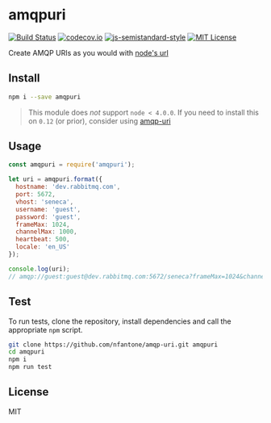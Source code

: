 # amqpuri
[![Build Status](https://travis-ci.org/nfantone/amqp-uri.svg?branch=develop)](https://travis-ci.org/nfantone/amqp-uri) [![codecov.io](https://codecov.io/github/nfantone/amqp-uri/coverage.svg?branch=develop)](https://codecov.io/github/nfantone/amqp-uri?branch=develop) [![js-semistandard-style](https://img.shields.io/badge/code%20style-semistandard-brightgreen.svg?style=flat-square)](https://github.com/Flet/semistandard) [![MIT License](https://img.shields.io/badge/license-MIT-blue.svg?style=flat-square)](https://github.com/nfantone/amqp-uri/blob/master/LICENSE)

Create AMQP URIs as you would with [node's url][1]

## Install
```sh
npm i --save amqpuri
```

> This module does _not_ support `node < 4.0.0`. If you need to install this on `0.12` (or prior), consider using [amqp-uri][2]

## Usage
```js
const amqpuri = require('amqpuri');

let uri = amqpuri.format({
  hostname: 'dev.rabbitmq.com',
  port: 5672,
  vhost: 'seneca',
  username: 'guest',
  password: 'guest',
  frameMax: 1024,
  channelMax: 1000,
  heartbeat: 500,
  locale: 'en_US'
});

console.log(uri);
// amqp://guest:guest@dev.rabbitmq.com:5672/seneca?frameMax=1024&channelMax=1000&heartbeat=500&locale=en_US
```

## Test
To run tests, clone the repository, install dependencies and call the appropriate `npm` script.

```sh
git clone https://github.com/nfantone/amqp-uri.git amqpuri
cd amqpuri
npm i
npm run test
```

## License
MIT

[1]: https://nodejs.org/api/url.html
[2]: https://www.npmjs.com/package/amqp-uri

